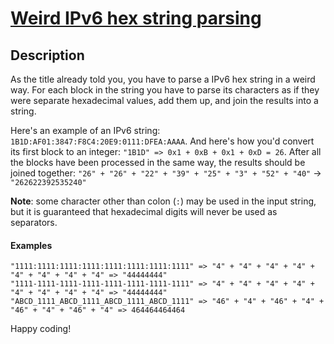 # [Weird IPv6 hex string parsing](https://www.codewars.com/kata/weird-ipv6-hex-string-parsing "https://www.codewars.com/kata/5f5bc8a04e485f002d85b303")

## Description

As the title already told you, you have to parse a IPv6 hex string in a weird way. For each block in the string you have to parse its characters as if they were separate hexadecimal values, add them up, and join the results into a string.

Here's an example of an IPv6 string: `1B1D:AF01:3847:F8C4:20E9:0111:DFEA:AAAA`. And here's how you'd convert its first block to an integer: `"1B1D" => 0x1 + 0xB + 0x1 + 0xD = 26`. After all the blocks have been processed in the same way, the results should be joined together: ``"26" + "26" + "22" + "39" + "25" + "3" + "52" + "40"`` -> ``"262622392535240"``

**Note**: some character other than colon (`:`) may be used in the input string, but it is guaranteed that hexadecimal digits will never be used as separators.


#### Examples

```
"1111:1111:1111:1111:1111:1111:1111:1111" => "4" + "4" + "4" + "4" + "4" + "4" + "4" + "4" => "44444444"
"1111-1111-1111-1111-1111-1111-1111-1111" => "4" + "4" + "4" + "4" + "4" + "4" + "4" + "4" => "44444444"
"ABCD_1111_ABCD_1111_ABCD_1111_ABCD_1111" => "46" + "4" + "46" + "4" + "46" + "4" + "46" + "4" => 464464464464
```

Happy coding!
